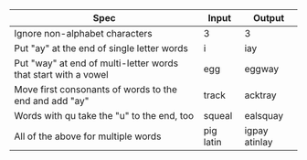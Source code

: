 | Spec                                                           | Input     | Output        |
|----------------------------------------------------------------|-----------|---------------|
| Ignore non-alphabet characters                                 | 3         | 3             |
| Put "ay" at the end of single letter words                     | i         | iay           |
| Put "way" at end of multi-letter words that start with a vowel | egg       | eggway        |
| Move first consonants of words to the end and add "ay"         | track     | acktray       |
| Words with qu take the "u" to the end, too                     | squeal    | ealsquay      |
| All of the above for multiple words                            | pig latin | igpay atinlay |
